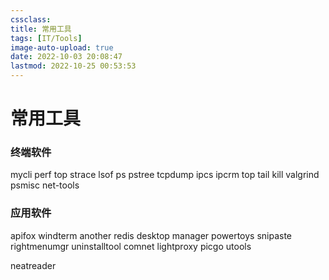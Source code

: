 ```yaml
---
cssclass:
title: 常用工具
tags: [IT/Tools]
image-auto-upload: true
date: 2022-10-03 20:08:47
lastmod: 2022-10-25 00:53:53
---
```

# 常用工具
### 终端软件
mycli
perf
top
strace
lsof
ps
pstree
tcpdump
ipcs
ipcrm
top
tail
kill
valgrind
psmisc
net-tools

### 应用软件
apifox
windterm
another redis desktop manager
powertoys
snipaste
rightmenumgr
uninstalltool
comnet
lightproxy
picgo
utools

neatreader





